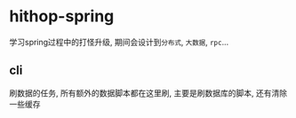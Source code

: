 # hithop-spring
学习spring过程中的打怪升级, 期间会设计到`分布式`, `大数据`, `rpc`...

## cli
刷数据的任务, 所有额外的数据脚本都在这里刷, 主要是刷数据库的脚本, 还有清除一些缓存